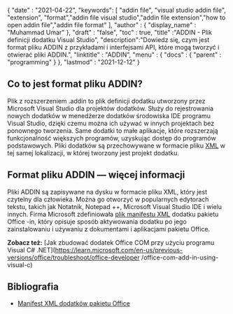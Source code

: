 {
  "date" : "2021-04-22",
  "keywords": [ "addin file", "visual studio addin file", "extension", "format","addin file visual studio","addin file extension","how to open addin file","addin file format" ],
  "author" : {
    "display_name" : "Muhammad Umar"
},
  "draft" : "false",
  "toc" : true,
  "title" :"ADDIN - Plik definicji dodatku Visual Studio",
  "description":"Dowiedz się, czym jest format pliku ADDIN z przykładami i interfejsami API, które mogą tworzyć i otwierać pliki ADDIN.",
  "linktitle" : "ADDIN",
  "menu" : {
    "docs" : {
      "parent" : "programming"
}
},
  "lastmod" : "2021-12-12"
}

## Co to jest format pliku ADDIN?

Plik z rozszerzeniem .addin to plik definicji dodatku utworzony przez Microsoft Visual Studio dla projektów dodatków. Służy do rejestrowania nowych dodatków w menedżerze dodatków środowiska IDE programu Visual Studio, dzięki czemu można ich używać w innych projektach bez ponownego tworzenia. Same dodatki to małe aplikacje, które rozszerzają funkcjonalność większych programów, uzyskując dostęp do programów podstawowych. Pliki dodatków są przechowywane w formacie pliku [XML](/pl/web/xml/) w tej samej lokalizacji, w której tworzony jest projekt dodatku.

## Format pliku ADDIN — więcej informacji

Pliki ADDIN są zapisywane na dysku w formacie pliku XML, który jest czytelny dla człowieka. Można go otworzyć w popularnych edytorach tekstu, takich jak Notatnik, Notepad ++, Microsoft Visual Studio IDE i wielu innych. Firma Microsoft zdefiniowała [plik manifestu XML](https://learn.microsoft.com/en-us/office/dev/add-ins/develop/add-in-manifests?tabs=tabid-1) dodatku pakietu Office -in, który opisuje sposób aktywowania dodatku po jego zainstalowaniu i używaniu z dokumentami i aplikacjami pakietu Office.

**Zobacz też:** [Jak zbudować dodatek Office COM przy użyciu programu Visual C# .NET](https://learn.microsoft.com/en-us/previous-versions/office/troubleshoot/office-developer /office-com-add-in-using-visual-c)

## Bibliografia

* [Manifest XML dodatków pakietu Office](https://learn.microsoft.com/en-us/office/dev/add-ins/develop/add-in-manifests?tabs=tabid-1)

